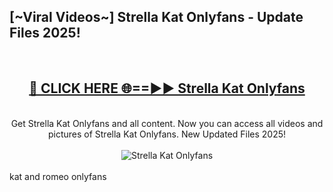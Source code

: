 <h2>[~Viral Videos~] Strella Kat Onlyfans - Update Files 2025!</h2>
<br>
<div align="center">
<h2><a href="https://betterlinks.top/A2PfLJ" rel="nofollow">🔴 CLICK HERE 🌐==►► Strella Kat Onlyfans</a></h2>
<br>
Get Strella Kat Onlyfans and all content. Now you can access all videos and pictures of Strella Kat Onlyfans. New Updated Files 2025!
<br>
<br>
<a href="https://betterlinks.top/A2PfLJ" rel="nofollow" data-target="animated-image.originalLink"><img src="https://i.ibb.co.com/WyWwxjT/player-gif2.gif" alt="Strella Kat Onlyfans" style="max-width: 100%; display: inline-block;" data-target="animated-image.originalImage"></a>
</div>
<br>
kat and romeo onlyfans